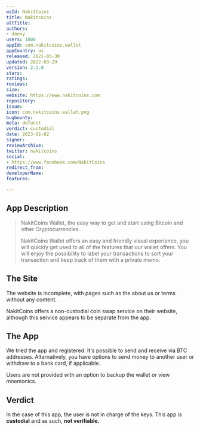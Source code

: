 ```yaml
---
wsId: NakitCoins
title: Nakitcoins
altTitle: 
authors:
- danny
users: 1000
appId: com.nakitcoins.wallet
appCountry: us
released: 2021-03-30
updated: 2022-03-29
version: 2.2.0
stars: 
ratings: 
reviews: 
size: 
website: https://www.nakitcoins.com
repository: 
issue: 
icon: com.nakitcoins.wallet.png
bugbounty: 
meta: defunct
verdict: custodial
date: 2023-01-02
signer: 
reviewArchive: 
twitter: nakitcoins
social:
- https://www.facebook.com/NakitCoins
redirect_from: 
developerName: 
features: 

---
```


## App Description

> NakitCoins Wallet, the easy way to get and start using Bitcoin and other Cryptocurrencies..
>
> NakitCoins Wallet offers an easy and friendly visual experience, you will quickly get used to all of the features that our wallet offers. You will enjoy the possibility to label your transactions to sort your transaction and keep track of them with a private memo.

## The Site

The website is incomplete, with pages such as the about us or terms without any content.

NakitCoins offers a non-custodial coin swap service on their website, although this service appears to be separate from the app.

## The App

We tried the app and registered. It's possible to send and receive via BTC addresses. Alternatively, you have options to send money to another user or withdraw to a bank card, if applicable.

Users are not provided with an option to backup the wallet or view mnemonics.

## Verdict

In the case of this app, the user is not in charge of the keys. This app is **custodial** and as such, **not verifiable.**